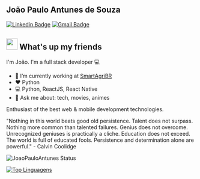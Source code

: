 João Paulo Antunes de Souza
---

[![Linkedin Badge](https://img.shields.io/badge/-Jo&atilde;o%20Paulo%20Antunes%20de%20Souza-blue?style=flat-square&logo=Linkedin&logoColor=white&link=https://www.linkedin.com/in/joao-paulo-antunes)](https://www.linkedin.com/in/joao-paulo-antunes) 
[![Gmail Badge](https://img.shields.io/badge/-jpantunesdesouza@gmail.com-c14438?style=flat-square&logo=Gmail&logoColor=white&link=mailto:jpantunesdesouza@gmail.com)](mailto:jpantunesdesouza@gmail.com)

## <img src="https://media.giphy.com/media/hvRJCLFzcasrR4ia7z/giphy.gif" width="30px"> What's up my friends
I'm João.
I'm a full stack developer :computer:

- :rocket:   I’m currently working at [SmartAgriBR](https://smart.agr.br/)
- :heart:   Python
- :computer:   Python, ReactJS, React Native
- 💬   Ask me about: tech, movies, animes


Enthusiast of the best web & mobile development technologies.

"Nothing in this world beats good old persistence. Talent does not surpass. Nothing more common than talented failures. Genius does not overcome. Unrecognized geniuses is practically a cliche. Education does not exceed. The world is full of educated fools. Persistence and determination alone are powerful." - Calvin Coolidge

![JoaoPauloAntunes Status](https://github-readme-stats.vercel.app/api?username=JoaoPauloAntunes&show_icons=true&theme=dark&count_private=true)

[![Top Linguagens](https://github-readme-stats.vercel.app/api/top-langs/?username=JoaoPauloAntunes&layout=compact&langs_count=8&theme=dark)](https://github.com/JoaoPauloAntunes/github-readme-stats)
